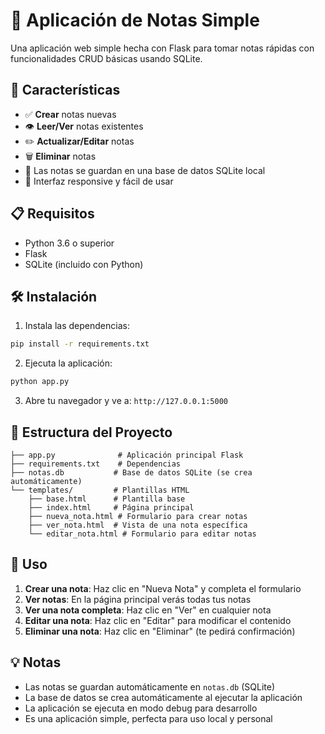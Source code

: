 # 📝 Aplicación de Notas Simple

Una aplicación web simple hecha con Flask para tomar notas rápidas con funcionalidades CRUD básicas usando SQLite.

## 🚀 Características

- ✅ **Crear** notas nuevas
- 👁️ **Leer/Ver** notas existentes
- ✏️ **Actualizar/Editar** notas
- 🗑️ **Eliminar** notas
- 💾 Las notas se guardan en una base de datos SQLite local
- 📱 Interfaz responsive y fácil de usar

## 📋 Requisitos

- Python 3.6 o superior
- Flask
- SQLite (incluido con Python)

## 🛠️ Instalación

1. Instala las dependencias:
```bash
pip install -r requirements.txt
```

2. Ejecuta la aplicación:
```bash
python app.py
```

3. Abre tu navegador y ve a: `http://127.0.0.1:5000`

## 📁 Estructura del Proyecto

```
├── app.py              # Aplicación principal Flask
├── requirements.txt    # Dependencias
├── notas.db           # Base de datos SQLite (se crea automáticamente)
└── templates/         # Plantillas HTML
    ├── base.html      # Plantilla base
    ├── index.html     # Página principal
    ├── nueva_nota.html # Formulario para crear notas
    ├── ver_nota.html  # Vista de una nota específica
    └── editar_nota.html # Formulario para editar notas
```

## 🎯 Uso

1. **Crear una nota**: Haz clic en "Nueva Nota" y completa el formulario
2. **Ver notas**: En la página principal verás todas tus notas
3. **Ver una nota completa**: Haz clic en "Ver" en cualquier nota
4. **Editar una nota**: Haz clic en "Editar" para modificar el contenido
5. **Eliminar una nota**: Haz clic en "Eliminar" (te pedirá confirmación)

## 💡 Notas

- Las notas se guardan automáticamente en `notas.db` (SQLite)
- La base de datos se crea automáticamente al ejecutar la aplicación
- La aplicación se ejecuta en modo debug para desarrollo
- Es una aplicación simple, perfecta para uso local y personal

